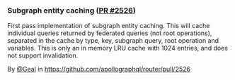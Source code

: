 ### Subgraph entity caching ([PR #2526](https://github.com/apollographql/router/pull/2526))

First pass implementation of subgraph entity caching. This will cache individual queries returned by
federated queries (not root operations), separated in the cache by type, key, subgraph query,
root operation and variables.
This is only an in memory LRU cache with 1024 entries, and does not support invalidation.

By [@Geal](https://github.com/Geal) in https://github.com/apollographql/router/pull/2526
